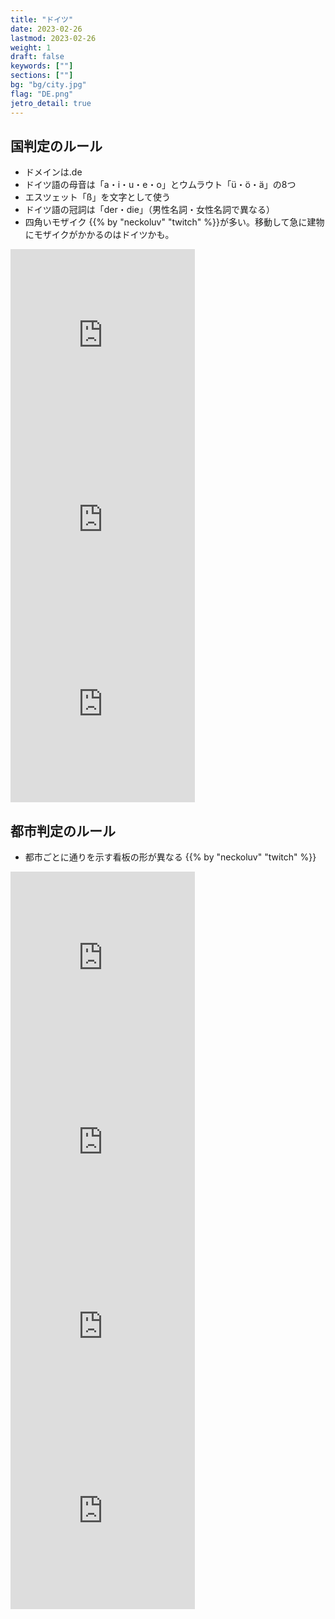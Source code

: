 ```yaml
---
title: "ドイツ"
date: 2023-02-26
lastmod: 2023-02-26
weight: 1
draft: false
keywords: [""]
sections: [""]
bg: "bg/city.jpg"
flag: "DE.png"
jetro_detail: true
---
```


<div class="main-desciption country-description">
    <h2 class="section-title">国判定のルール</h2>
    <ul class="rule-list">
        <li>ドメインは<span class="quiz">.de</span></li>
        <li>ドイツ語の母音は「a・i・u・e・o」と<span class="quiz">ウムラウト「ü・ö・ä」</span>の8つ</li>
        <li>エスツェット「<span class="quiz">ß</span>」を文字として使う</li>
        <li>ドイツ語の冠詞は<span class="quiz">「der・die」（男性名詞・女性名詞で異なる）</span></li>
        <li>四角いモザイク {{% by "neckoluv" "twitch" %}}が多い。移動して急に建物にモザイクがかかるのはドイツかも。</li>
    </ul>
</div>

<div class="googlemap-if">
<iframe src="https://www.google.com/maps/embed?pb=!4v1679315351117!6m8!1m7!1skF_KuUGheUd_XUJlnGeY_A!2m2!1d50.92505140294847!2d6.958498269883926!3f221.1955797434303!4f-2.676596217032184!5f2.8429447685952494" width="295" height="295" style="border:0;" allowfullscreen="" loading="lazy" referrerpolicy="no-referrer-when-downgrade"></iframe>
<iframe src="https://www.google.com/maps/embed?pb=!4v1679315413839!6m8!1m7!1sCAoSLEFGMVFpcE5iN3A2QTBpaW5vcGZHWjVFUXM0eHIteURHbUJhbHA0NzdvX2l4!2m2!1d50.7327359391176!2d6.82996892026819!3f340.44893574166593!4f-7.7953259871863025!5f3.325193203789971" width="295" height="295" style="border:0;" allowfullscreen="" loading="lazy" referrerpolicy="no-referrer-when-downgrade"></iframe>
<iframe src="https://www.google.com/maps/embed?pb=!4v1679420140985!6m8!1m7!1sqwKjwVluqLRAgo2ObpAsXA!2m2!1d48.14926892865647!2d11.56215823569409!3f122.32034254578278!4f13.242303538779481!5f1.72032405487214" width="295" height="295" style="border:0;" allowfullscreen="" loading="lazy" referrerpolicy="no-referrer-when-downgrade"></iframe>
</div>


<div class="main-desciption city-description">
    <h2 class="section-title">都市判定のルール</h2>
    <ul class="rule-list">
        <li>都市ごとに通りを示す看板の形が異なる {{% by "neckoluv" "twitch" %}}</li>
    </ul>
</div>

<div class="googlemap-if">
<iframe src="https://www.google.com/maps/embed?pb=!4v1679481248048!6m8!1m7!1sJJBq0edNdM8Que0yv86pHQ!2m2!1d52.53944607994699!2d13.50546867089784!3f264.550302826772!4f3.677095907974973!5f3.277512247292474" width="295" height="295" style="border:0;" allowfullscreen="" loading="lazy" referrerpolicy="no-referrer-when-downgrade"></iframe>
<iframe src="https://www.google.com/maps/embed?pb=!4v1679315584270!6m8!1m7!1s8LSnvRgAGaQuSCIOzHg0KQ!2m2!1d50.1182968513744!2d8.6854563728625!3f353.094719446308!4f7.938789352093664!5f3.325193203789971" width="295" height="295" style="border:0;" allowfullscreen="" loading="lazy" referrerpolicy="no-referrer-when-downgrade"></iframe>
<iframe src="https://www.google.com/maps/embed?pb=!4v1679420404412!6m8!1m7!1sCbS4UDc23-lDi32DOYKTWw!2m2!1d48.1536189222771!2d11.53907344415597!3f66.40321092567368!4f-4.289194889165557!5f3.3218028655864" width="295" height="295" style="border:0;" allowfullscreen="" loading="lazy" referrerpolicy="no-referrer-when-downgrade"></iframe>
<iframe src="https://www.google.com/maps/embed?pb=!4v1679420669101!6m8!1m7!1sQrzpoIdLhpyBj2X7WhSZ_Q!2m2!1d50.96195311460543!2d6.921252247984377!3f160.56204986744783!4f1.4959776138107799!5f3.325193203789971" width="295" height="295" style="border:0;" allowfullscreen="" loading="lazy" referrerpolicy="no-referrer-when-downgrade"></iframe>
</div>
